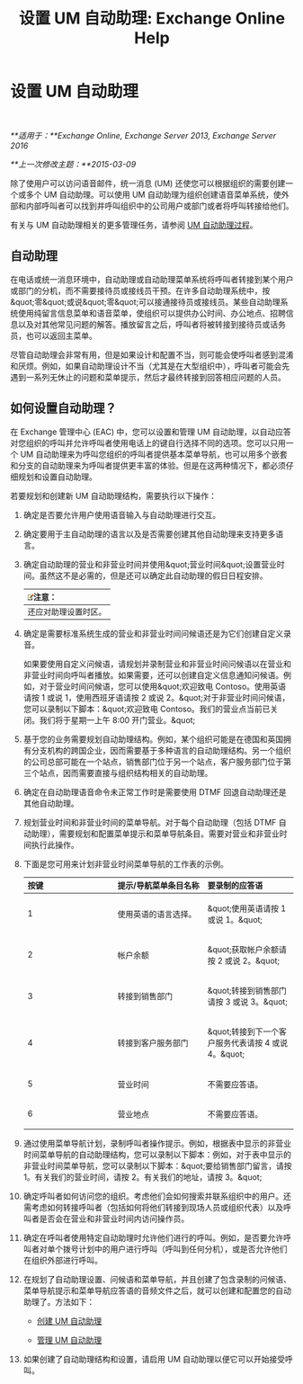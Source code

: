 ﻿---
title: '设置 UM 自动助理: Exchange Online Help'
TOCTitle: 设置 UM 自动助理
ms:assetid: 0a3492f8-8aba-4904-96fd-6e023175012a
ms:mtpsurl: https://technet.microsoft.com/zh-cn/library/JJ673508(v=EXCHG.150)
ms:contentKeyID: 50489890
ms.date: 05/23/2018
mtps_version: v=EXCHG.150
ms.translationtype: MT
---

# 设置 UM 自动助理

 

_**适用于：**Exchange Online, Exchange Server 2013, Exchange Server 2016_

_**上一次修改主题：**2015-03-09_

除了使用户可以访问语音邮件，统一消息 (UM) 还使您可以根据组织的需要创建一个或多个 UM 自动助理。可以使用 UM 自动助理为组织创建语音菜单系统，使外部和内部呼叫者可以找到并呼叫组织中的公司用户或部门或者将呼叫转接给他们。

有关与 UM 自动助理相关的更多管理任务，请参阅 [UM 自动助理过程](um-auto-attendant-procedures-exchange-2013-help.md)。

## 自动助理

在电话或统一消息环境中，自动助理或自动助理菜单系统将呼叫者转接到某个用户或部门的分机，而不需要接待员或接线员干预。在许多自动助理系统中，按\&quot;零\&quot;或说\&quot;零\&quot;可以接通接待员或接线员。某些自动助理系统使用纯留言信息菜单和语音菜单，使组织可以提供办公时间、办公地点、招聘信息以及对其他常见问题的解答。播放留言之后，呼叫者将被转接到接待员或话务员，也可以返回主菜单。

尽管自动助理会非常有用，但是如果设计和配置不当，则可能会使呼叫者感到混淆和厌烦。例如，如果自动助理设计不当（尤其是在大型组织中），呼叫者可能会先遇到一系列无休止的问题和菜单提示，然后才最终转接到回答相应问题的人员。

## 如何设置自动助理？

在 Exchange 管理中心 (EAC) 中，您可以设置和管理 UM 自动助理，以自动应答对您组织的呼叫并允许呼叫者使用电话上的键自行选择不同的选项。您可以只用一个 UM 自动助理来为呼叫您组织的呼叫者提供基本菜单导航，也可以用多个嵌套和分支的自动助理来为呼叫者提供更丰富的体验。但是在这两种情况下，都必须仔细规划和设置自动助理。

若要规划和创建新 UM 自动助理结构，需要执行以下操作：

1.  确定是否要允许用户使用语音输入与自动助理进行交互。

2.  确定要用于主自动助理的语言以及是否需要创建其他自动助理来支持更多语言。

3.  确定自动助理的营业和非营业时间并使用\&quot;营业时间\&quot;设置营业时间。虽然这不是必需的，但是还可以确定此自动助理的假日日程安排。
    
    <table>
    <thead>
    <tr class="header">
    <th><img src="images/Bb124558.note(EXCHG.150).gif" title="注意" alt="注意" />注意：</th>
    </tr>
    </thead>
    <tbody>
    <tr class="odd">
    <td>还应对助理设置时区。</td>
    </tr>
    </tbody>
    </table>


4.  确定是需要标准系统生成的营业和非营业时间问候语还是为它们创建自定义录音。
    
    如果要使用自定义问候语，请规划并录制营业和非营业时间问候语以在营业和非营业时间向呼叫者播放。如果需要，还可以创建自定义信息通知问候语。例如，对于营业时间问候语，您可以使用\&quot;欢迎致电 Contoso。使用英语请按 1 或说 1，使用西班牙语请按 2 或说 2。\&quot;对于非营业时间问候语，您可以录制以下脚本：\&quot;欢迎致电 Contoso。我们的营业点当前已关闭。我们将于星期一上午 8:00 开门营业。\&quot;

5.  基于您的业务需要规划自动助理结构。例如，某个组织可能是在德国和英国拥有分支机构的跨国企业，因而需要基于多种语言的自动助理结构。另一个组织的公司总部可能在一个站点，销售部门位于另一个站点，客户服务部门位于第三个站点，因而需要直接与组织结构相关的自动助理。

6.  确定在自动助理语音命令未正常工作时是需要使用 DTMF 回退自动助理还是其他自动助理。

7.  规划营业时间和非营业时间的菜单导航。对于每个自动助理（包括 DTMF 自动助理），需要规划和配置菜单提示和菜单导航条目。需要对营业和非营业时间执行此操作。

8.  下面是您可用来计划非营业时间菜单导航的工作表的示例。
    
    
    <table>
    <colgroup>
    <col style="width: 33%" />
    <col style="width: 33%" />
    <col style="width: 33%" />
    </colgroup>
    <thead>
    <tr class="header">
    <th><strong>按键</strong></th>
    <th><strong>提示/导航菜单条目名称</strong></th>
    <th><strong>要录制的应答语</strong></th>
    </tr>
    </thead>
    <tbody>
    <tr class="odd">
    <td><p>1</p></td>
    <td><p>使用英语的语言选择。</p></td>
    <td><p>&amp;quot;使用英语请按 1 或说 1。&amp;quot;</p></td>
    </tr>
    <tr class="even">
    <td><p>2</p></td>
    <td><p>帐户余额</p></td>
    <td><p>&amp;quot;获取帐户余额请按 2 或说 2。&amp;quot;</p></td>
    </tr>
    <tr class="odd">
    <td><p>3</p></td>
    <td><p>转接到销售部门</p></td>
    <td><p>&amp;quot;转接到销售部门请按 3 或说 3。&amp;quot;</p></td>
    </tr>
    <tr class="even">
    <td><p>4</p></td>
    <td><p>转接到客户服务部门</p></td>
    <td><p>&amp;quot;转接到下一个客户服务代表请按 4 或说 4。&amp;quot;</p></td>
    </tr>
    <tr class="odd">
    <td><p>5</p></td>
    <td><p>营业时间</p></td>
    <td><p>不需要应答语。</p></td>
    </tr>
    <tr class="even">
    <td><p>6</p></td>
    <td><p>营业地点</p></td>
    <td><p>不需要应答语。</p></td>
    </tr>
    </tbody>
    </table>


9.  通过使用菜单导航计划，录制呼叫者操作提示。例如，根据表中显示的非营业时间菜单导航的自动助理结构，您可以录制以下脚本：例如，对于表中显示的非营业时间菜单导航，您可以录制以下脚本：\&quot;要给销售部门留言，请按 1。有关我们的营业时间，请按 2。有关我们的地址，请按 3。\&quot;

10. 确定呼叫者如何访问您的组织。考虑他们会如何搜索并联系组织中的用户。还需考虑如何转接呼叫者（包括如何将他们转接到现场人员或组织代表）以及呼叫者是否会在营业和非营业时间内访问操作员。

11. 确定在呼叫者使用特定自动助理时允许他们进行的呼叫。例如，是否要允许呼叫者对单个拨号计划中的用户进行呼叫（呼叫到任何分机），或是否允许他们在组织外部进行呼叫。

12. 在规划了自动助理设置、问候语和菜单导航，并且创建了包含录制的问候语、菜单导航提示和菜单导航应答语的音频文件之后，就可以创建和配置您的自动助理了。方法如下：
    
      - [创建 UM 自动助理](create-a-um-auto-attendant-exchange-2013-help.md)
    
      - [管理 UM 自动助理](manage-a-um-auto-attendant-exchange-2013-help.md)

13. 如果创建了自动助理结构和设置，请启用 UM 自动助理以便它可以开始接受呼叫。


